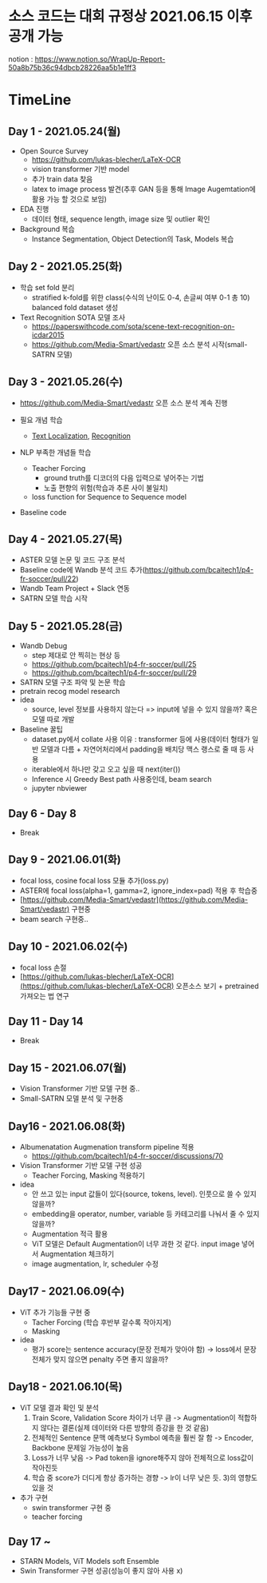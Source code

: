# 소스 코드는 대회 규정상 2021.06.15 이후 공개 가능

notion : https://www.notion.so/WrapUp-Report-50a8b75b36c94dbcb28226aa5b1e1ff3

# TimeLine
## Day 1 - 2021.05.24(월)
 - Open Source Survey
   - https://github.com/lukas-blecher/LaTeX-OCR
   - vision transformer 기반 model
   - 추가 train data 찾음
   - latex to image process 발견(추후 GAN 등을 통해 Image Augemtation에 활용 가능 할 것으로 보임)
 - EDA 진행
   - 데이터 형태, sequence length, image size 및 outlier 확인
 - Background 복습
   - Instance Segmentation, Object Detection의 Task, Models 복습

## Day 2 - 2021.05.25(화)
 - 학습 set fold 분리
   - stratified k-fold를 위한 class(수식의 난이도 0-4, 손글씨 여부 0-1 총 10) balanced fold dataset 생성 
 - Text Recognition SOTA 모델 조사
   - https://paperswithcode.com/sota/scene-text-recognition-on-icdar2015
   - https://github.com/Media-Smart/vedastr 오픈 소스 분석 시작(small-SATRN 모델)
 
## Day 3 - 2021.05.26(수)
 - https://github.com/Media-Smart/vedastr 오픈 소스 분석 계속 진행

 - 필요 개념 학습
   - [Text Localization](https://github.com/JeonghwanLee1/AI-study/blob/main/DL/text_localization.md), [Recognition](https://github.com/JeonghwanLee1/AI-study/blob/main/DL/text_recognition.md)
 
 - NLP 부족한 개념들 학습
   - Teacher Forcing
     - ground truth를 디코더의 다음 입력으로 넣어주는 기법
     - 노출 편향의 위험(학습과 추론 사이 불일치)
   - loss function for Sequence to Sequence model
 
 - Baseline code 
 
## Day 4 - 2021.05.27(목)
 - ASTER 모델 논문 및 코드 구조 분석
 - Baseline code에 Wandb 분석 코드 추가(https://github.com/bcaitech1/p4-fr-soccer/pull/22)
 - Wandb Team Project + Slack 연동
 - SATRN 모델 학습 시작

## Day 5 - 2021.05.28(금)
 - Wandb Debug
   - step 제대로 안 찍히는 현상 등
   - https://github.com/bcaitech1/p4-fr-soccer/pull/25
   - https://github.com/bcaitech1/p4-fr-soccer/pull/29
 - SATRN 모델 구조 파악 및 논문 학습
 - pretrain recog model research 
 - idea
   - source, level 정보를 사용하지 않는다 => input에 넣을 수 있지 않을까? 혹은 모델 따로 개발
 - Baseline 꿀팁
   - dataset.py에서 collate 사용 이유 : transformer 등에 사용(데이터 형태가 일반 모델과 다름 + 자연어처리에서 padding을 배치당 맥스 랭스로 줄 때 등 사용
   - iterable에서 하나만 갖고 오고 싶을 때 next(iter())
   - Inference 시 Greedy Best path 사용중인데, beam search  
   - jupyter nbviewer

## Day 6 - Day 8
 - Break

## Day 9 - 2021.06.01(화)
- focal loss, cosine focal loss 모듈 추가(loss.py) 
- ASTER에 focal loss(alpha=1, gamma=2, ignore_index=pad) 적용 후 학습중
- [https://github.com/Media-Smart/vedastr](https://github.com/Media-Smart/vedastr) 구현중
- beam search 구현중..

## Day 10 - 2021.06.02(수)
- focal loss 손절
- [https://github.com/lukas-blecher/LaTeX-OCR](https://github.com/lukas-blecher/LaTeX-OCR) 오픈소스 보기 + pretrained 가져오는 법 연구

## Day 11 - Day 14
 - Break

## Day 15 - 2021.06.07(월)
 - Vision Transformer 기반 모델 구현 중.. 
 - Small-SATRN 모델 분석 및 구현중

## Day16 - 2021.06.08(화)
 - Albumenatation Augmenation transform pipeline 적용 
   - https://github.com/bcaitech1/p4-fr-soccer/discussions/70
 - Vision Transformer 기반 모델 구현 성공
   - Teacher Forcing, Masking 적용하기
 - idea
   - 안 쓰고 있는 input 값들이 있다(source, tokens, level). 인풋으로 쓸 수 있지 않을까?
   - embedding을 operator, number, variable 등 카테고리를 나눠서 줄 수 있지 않을까?
   - Augmentation 적극 활용
   - ViT 모델은 Default Augmentation이 너무 과한 것 같다. input image 넣어서 Augmentation 체크하기
   - image augmentation, lr, scheduler 수정 
 
 ## Day17 - 2021.06.09(수)
 - ViT 추가 기능들 구현 중
   - Tacher Forcing (학습 후반부 갈수록 작아지게)
   - Masking 
 - idea
   - 평가 score는 sentence accuracy(문장 전체가 맞아야 함) -> loss에서 문장 전체가 맞지 않으면 penalty 주면 좋지 않을까?  
  
 ## Day18 - 2021.06.10(목)
 - ViT 모델 결과 확인 및 분석
     1) Train Score, Validation Score 차이가 너무 큼 -> Augmentation이 적합하지 않다는 결론(실제 데이터와 다른 방향의 증강을 한 것 같음)
     2) 전체적인 Sentence 문맥 예측보다 Symbol 예측을 훨씬 잘 함 -> Encoder, Backbone 문제일 가능성이 높음
     3) Loss가 너무 낮음 -> Pad token을 ignore해주지 않아 전체적으로 loss값이 작아진듯
     4) 학습 중 score가 더디게 항상 증가하는 경향 -> lr이 너무 낮은 듯. 3)의 영향도 있을 것
 - 추가 구현
     - swin transformer 구현 중
     - teacher forcing  

## Day 17 ~
 - STARN Models, ViT Models soft Ensemble 
 - Swin Transformer 구현 성공(성능이 좋지 않아 사용 x)
